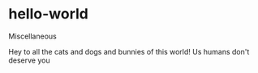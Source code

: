 # hello-world
Miscellaneous 

Hey to all the cats and dogs and bunnies of this world!
Us humans don't deserve you
